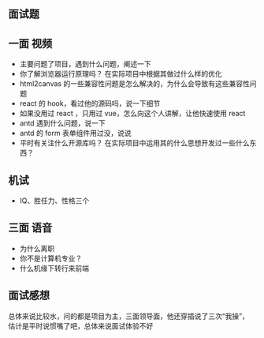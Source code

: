 ## 面试题

## 一面 视频

- 主要问题了项目，遇到什么问题，阐述一下
- 你了解浏览器运行原理吗？ 在实际项目中根据其做过什么样的优化
- html2canvas 的一些兼容性问题是怎么解决的，为什么会导致有这些兼容性问题
- react 的 hook，看过他的源码吗，说一下细节
- 如果没用过 react ，只用过 vue，怎么向这个人讲解，让他快速使用 react
- antd 遇到什么问题，说一下
- antd 的 form 表单组件用过没，说说
- 平时有关注什么开源库吗？ 在实际项目中运用其的什么思想开发过一些什么东西？

## 机试
- IQ、胜任力、性格三个

## 三面 语音
- 为什么离职
- 你不是计算机专业？
- 什么机缘下转行来前端


## 面试感想

总体来说比较水，问的都是项目为主，三面领导面，他还穿插说了三次“我操”， 估计是平时说惯嘴了吧，总体来说面试体验不好
